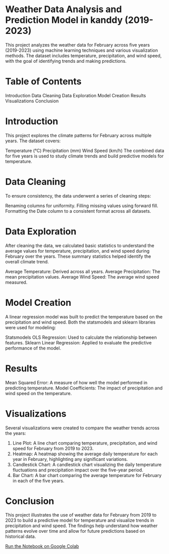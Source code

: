
# Weather Data Analysis and Prediction Model in kanddy (2019-2023) #

This project analyzes the weather data for February across five years (2019-2023) using machine learning techniques and various visualization methods. The dataset includes temperature, precipitation, and wind speed, with the goal of identifying trends and making predictions.

# Table of Contents #

Introduction
Data Cleaning
Data Exploration
Model Creation
Results
Visualizations
Conclusion


# Introduction #
This project explores the climate patterns for February across multiple years. The dataset covers:

Temperature (°C)
Precipitation (mm)
Wind Speed (km/h)
The combined data for five years is used to study climate trends and build predictive models for temperature.

# Data Cleaning
To ensure consistency, the data underwent a series of cleaning steps:

Renaming columns for uniformity.
Filling missing values using forward fill.
Formatting the Date column to a consistent format across all datasets.

# Data Exploration
After cleaning the data, we calculated basic statistics to understand the average values for temperature, precipitation, and wind speed during February over the years. These summary statistics helped identify the overall climate trend.

Average Temperature: Derived across all years.
Average Precipitation: The mean precipitation values.
Average Wind Speed: The average wind speed measured.

# Model Creation
A linear regression model was built to predict the temperature based on the precipitation and wind speed. Both the statsmodels and sklearn libraries were used for modeling:

Statsmodels OLS Regression: Used to calculate the relationship between features.
Sklearn Linear Regression: Applied to evaluate the predictive performance of the model.

# Results
Mean Squared Error: A measure of how well the model performed in predicting temperature.
Model Coefficients: The impact of precipitation and wind speed on the temperature.

# Visualizations
Several visualizations were created to compare the weather trends across the years:

1. Line Plot:
A line chart comparing temperature, precipitation, and wind speed for February from 2019 to 2023.
2. Heatmap:
A heatmap showing the average daily temperature for each year in February, highlighting any significant variations.
3. Candlestick Chart:
A candlestick chart visualizing the daily temperature fluctuations and precipitation impact over the five-year period.
4. Bar Chart:
A bar chart comparing the average temperature for February in each of the five years.

# Conclusion
This project illustrates the use of weather data for February from 2019 to 2023 to build a predictive model for temperature and visualize trends in precipitation and wind speed. The findings help understand how weather patterns evolve over time and allow for future predictions based on historical data.


[Run the Notebook on Google Colab](https://colab.research.google.com/drive/1dc2lXxl0-_5F22z1eQAGZz-Q0tX0nGO1?usp=drive_link)

